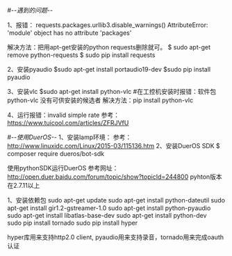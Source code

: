 #-*-遇到的问题-*-

1、报错：
requests.packages.urllib3.disable_warnings()
AttributeError: 'module' object has no attribute 'packages'

解决方法：把用apt-get安装的python requests删除就可。
$ sudo apt-get remove python-requests
$ sudo pip install requests

2、安装pyaudio
$sudo apt-get install portaudio19-dev
$sudo pip install pyaudio


3、安装vlc
$sudo apt-get install python-vlc
#在工控机安装时报错：软件包 python-vlc 没有可供安装的候选者
解决方法：pip install python-vlc

4、运行报错：invalid simple rate
参考：https://www.tuicool.com/articles/ZFRJVfU

#-*-使用DuerOS-*-
1、安装lamp环境：
参考：http://www.linuxidc.com/Linux/2015-03/115136.htm
2、安装DuerOS SDK
$ composer require dueros/bot-sdk

使用pythonSDK运行DuerOS
参考网址：http://open.duer.baidu.com/forum/topic/show?topicId=244800
pyhton版本在2.7.11以上

1、安装依赖包
 sudo apt-get update
 sudo apt-get install python-dateutil
 sudo apt-get install gir1.2-gstreamer-1.0
 sudo apt-get install python-pyaudio
 sudo apt-get install libatlas-base-dev
 sudo apt-get install python-dev     
 sudo pip install tornado
 sudo pip install hyper
 
hyper库用来支持http2.0 client, pyaudio用来支持录音，tornado用来完成oauth认证




